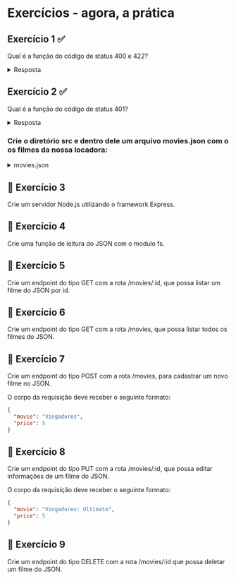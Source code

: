 # Exercícios - agora, a prática

## Exercício 1 ✅
Qual é a função do código de status 400 e 422?

<details><summary>Resposta</summary>

A classe de status code 4xx destina-se a situações nas quais o erro parece ter sido causado pelo cliente. Isto é, usar o status code 400 ou 422 de uma forma geral a aplicação estará repassando o entendimento ao cliente que o erro está do lado dele e ele precisa arrumá-lo caso queiro realizar uma nova comunicação.

**400:** O código de status de resposta `HTTP 400 Bad Request` indica que o servidor não pode ou não irá processar a requisição devido a alguma coisa que foi entendida como um erro do cliente (por exemplo, sintaxe de requisição mal formada, enquadramento de mensagem de requisição inválida ou requisição de roteamento enganosa).

**422:** O código de resposta `HTTP 422 Unprocessable Entity` indica que o servidor entende o tipo de conteúdo da entidade da requisição, e a sintaxe da requisição esta correta, mas não foi possível processar as instruções presentes.

</details>

## Exercício 2 ✅
Qual é a função do código de status 401?

<details><summary>Resposta</summary>
O código de resposta de status de erro do cliente `HTTP 401 Unauthorized` indica que a solicitação não foi aplicada porque não possui credenciais de autenticação válidas para o recurso de destino.
</details>

### Crie o diretório src e dentro dele um arquivo movies.json com o os filmes da nossa locadora:

<details><summary>movies.json</summary>

``` json
[
  {
    "id": 1,
    "movie": "Avatar",
    "price": 5
  },
   {
    "id": 2,
    "movie": "Gente Grande",
    "price": 2
  },
  {
    "id": 3,
    "movie": "O Jogo",
    "price": 3
  },
  {
    "id": 4,
    "movie": "Quebrando a Banca",
    "price": 5
  },
  {
    "id": 5,
    "movie": "Lilo & Stitch",
    "price": 2
  },
  {
    "id": 6,
    "movie": "Os Fantasmas se Divertem",
    "price": 2
  },
  {
    "id": 7,
    "movie": "Meninas Malvadas",
    "price": 3
  }
]
```
</details>

## 🚀 Exercício 3
Crie um servidor Node.js utilizando o framework Express.

## 🚀 Exercício 4
Crie uma função de leitura do JSON com o modulo fs.

## 🚀 Exercício 5
Crie um endpoint do tipo GET com a rota /movies/:id, que possa listar um filme do JSON por id.

## 🚀 Exercício 6
Crie um endpoint do tipo GET com a rota /movies, que possa listar todos os filmes do JSON.

## 🚀 Exercício 7
Crie um endpoint do tipo POST com a rota /movies, para cadastrar um novo filme no JSON.

O corpo da requisição deve receber o seguinte formato:

```json
{
  "movie": "Vingadores",
  "price": 5
}
```

## 🚀 Exercício 8
Crie um endpoint do tipo PUT com a rota /movies/:id, que possa editar informações de um filme do JSON.

O corpo da requisição deve receber o seguinte formato:
```json
{
  "movie": "Vingadores: Ultimato",
  "price": 5
}
```

## 🚀 Exercício 9
Crie um endpoint do tipo DELETE com a rota /movies/:id que possa deletar um filme do JSON.
